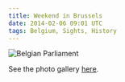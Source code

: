 ```yaml
---
title: Weekend in Brussels
date: 2014-02-06 09:01 UTC
tags: Belgium, Sights, History
---
```


![Belgian Parliament](//lh4.googleusercontent.com/-kCRnUr0Eunk/UvFI-XwZt-I/AAAAAAAAJ1A/74boMOfd1OU/s600/IMG_0160.jpg)

See the photo gallery [here](http://www.markholland.me/Brussels/).